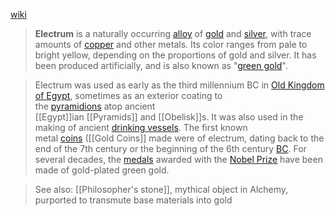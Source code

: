 [wiki](https://en.wikipedia.org/wiki/Electrum "Electrum")

> **Electrum** is a naturally occurring [alloy](https://en.wikipedia.org/wiki/Alloy "Alloy") of [gold](https://en.wikipedia.org/wiki/Gold "Gold") and [silver](https://en.wikipedia.org/wiki/Silver "Silver"), with trace amounts of [copper](https://en.wikipedia.org/wiki/Copper "Copper") and other metals. Its color ranges from pale to bright yellow, depending on the proportions of gold and silver. It has been produced artificially, and is also known as "[green gold](https://en.wikipedia.org/wiki/Colored_gold#Green_gold "Colored gold")".

> Electrum was used as early as the third millennium BC in [Old Kingdom of Egypt](https://en.wikipedia.org/wiki/Old_Kingdom_of_Egypt "Old Kingdom of Egypt"), sometimes as an exterior coating to the [pyramidions](https://en.wikipedia.org/wiki/Pyramidion "Pyramidion") atop ancient [[Egypt]]ian [[Pyramids]] and [[Obelisk]]s. It was also used in the making of ancient [drinking vessels](https://en.wikipedia.org/wiki/Beaker_(archaeology) "Beaker (archaeology)"). The first known metal [coins](https://en.wikipedia.org/wiki/Coin "Coin") ([[Gold Coins]] made were of electrum, dating back to the end of the 7th century or the beginning of the 6th century [BC](https://en.wikipedia.org/wiki/Before_Christ "Before Christ"). For several decades, the [medals](https://en.wikipedia.org/wiki/Medal "Medal") awarded with the [Nobel Prize](https://en.wikipedia.org/wiki/Nobel_Prize "Nobel Prize") have been made of gold-plated green gold.

> See also:
> [[Philosopher's stone]], mythical object in Alchemy, purported to transmute base materials into gold



